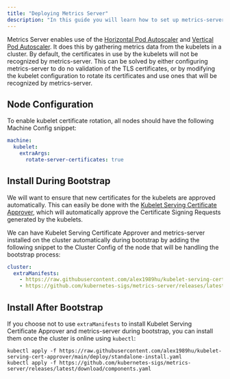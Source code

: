 ```yaml
---
title: "Deploying Metrics Server"
description: "In this guide you will learn how to set up metrics-server."
---
```


Metrics Server enables use of the [Horizontal Pod Autoscaler](https://kubernetes.io/docs/tasks/run-application/horizontal-pod-autoscale/) and [Vertical Pod Autoscaler](https://github.com/kubernetes/autoscaler/tree/master/vertical-pod-autoscaler).
It does this by gathering metrics data from the kubelets in a cluster.
By default, the certificates in use by the kubelets will not be recognized by metrics-server.
This can be solved by either configuring metrics-server to do no validation of the TLS certificates, or by modifying the kubelet configuration to rotate its certificates and use ones that will be recognized by metrics-server.

## Node Configuration

To enable kubelet certificate rotation, all nodes should have the following Machine Config snippet:

```yaml
machine:
  kubelet:
    extraArgs:
      rotate-server-certificates: true
```

## Install During Bootstrap

We will want to ensure that new certificates for the kubelets are approved automatically.
This can easily be done with the [Kubelet Serving Certificate Approver](https://github.com/alex1989hu/kubelet-serving-cert-approver), which will automatically approve the Certificate Signing Requests generated by the kubelets.

We can have Kubelet Serving Certificate Approver and metrics-server installed on the cluster automatically during bootstrap by adding the following snippet to the Cluster Config of the node that will be handling the bootstrap process:

```yaml
cluster:
  extraManifests:
    - https://raw.githubusercontent.com/alex1989hu/kubelet-serving-cert-approver/main/deploy/standalone-install.yaml
    - https://github.com/kubernetes-sigs/metrics-server/releases/latest/download/components.yaml
```

## Install After Bootstrap

If you choose not to use `extraManifests` to install Kubelet Serving Certificate Approver and metrics-server during bootstrap, you can install them once the cluster is online using `kubectl`:

```shell
kubectl apply -f https://raw.githubusercontent.com/alex1989hu/kubelet-serving-cert-approver/main/deploy/standalone-install.yaml
kubectl apply -f https://github.com/kubernetes-sigs/metrics-server/releases/latest/download/components.yaml
```
